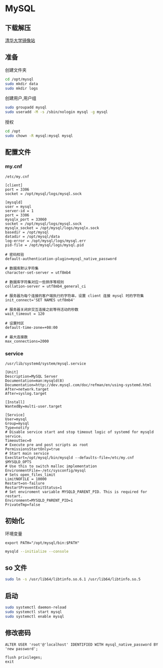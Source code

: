 # MySQL

## 下载解压

[清华大学镜像站](https://mirrors.tuna.tsinghua.edu.cn/mysql/downloads/MySQL-8.0/)

## 准备

创建文件夹

```bash
cd /opt/mysql
sudo mkdir data
sudo mkdir logs
```

创建用户,用户组

```bash
sudo groupadd mysql
sudo useradd -M -s /sbin/nologin mysql -g mysql
```

授权

```bash
cd /opt
sudo chown -R mysql:mysql mysql
```

## 配置文件

### my.cnf

`/etc/my.cnf`

```text
[client]
port = 3306
socket = /opt/mysql/logs/mysql.sock

[mysqld]
user = mysql
server-id = 1
port = 3306
mysqlx_port = 33060
socket = /opt/mysql/logs/mysql.sock
mysqlx_socket = /opt/mysql/logs/mysqlx.sock
basedir = /opt/mysql
datadir = /opt/mysql/data
log-error = /opt/mysql/logs/mysql.err
pid-file = /opt/mysql/logs/mysql.pid

# 密码校验
default-authentication-plugin=mysql_native_password

# 数据库默认字符集
character-set-server = utf8mb4

# 数据库字符集对应一些排序等规则
collation-server = utf8mb4_general_ci

# 服务器为每个连接的客户端执行的字符串，设置 client 连接 mysql 时的字符集
init_connect='SET NAMES utf8mb4'

# 服务器关闭非交互连接之前等待活动的秒数
wait_timeout = 120

# 设置时区
default-time-zone=+08:00

# 最大连接数
max_connections=2000
```

### service

`/usr/lib/systemd/system/mysql.service`

```text
[Unit]
Description=MySQL Server
Documentation=man:mysqld(8)
Documentation=http://dev.mysql.com/doc/refman/en/using-systemd.html
After=network.target
After=syslog.target

[Install]
WantedBy=multi-user.target

[Service]
User=mysql
Group=mysql
Type=notify
# Disable service start and stop timeout logic of systemd for mysqld service.
TimeoutSec=0
# Execute pre and post scripts as root
PermissionsStartOnly=true
# Start main service
ExecStart=/opt/mysql/bin/mysqld --defaults-file=/etc/my.cnf $MYSQLD_OPTS
# Use this to switch malloc implementation
EnvironmentFile=-/etc/sysconfig/mysql
# Sets open_files_limit
LimitNOFILE = 10000
Restart=on-failure
RestartPreventExitStatus=1
# Set enviroment variable MYSQLD_PARENT_PID. This is required for restart.
Environment=MYSQLD_PARENT_PID=1
PrivateTmp=false
```

## 初始化

环境变量

```text
export PATH="/opt/mysql/bin:$PATH"
```

```bash
mysqld --initialize --console
```

## so 文件

```bash
sudo ln -s /usr/lib64/libtinfo.so.6.1 /usr/lib64/libtinfo.so.5
```

## 启动

```bash
sudo systemctl daemon-reload
sudo systemctl start mysql
sudo systemctl enable mysql
```

## 修改密码

```text
ALTER USER 'root'@'localhost' IDENTIFIED WITH mysql_native_password BY 'new password';

flush privileges;
exit
```

